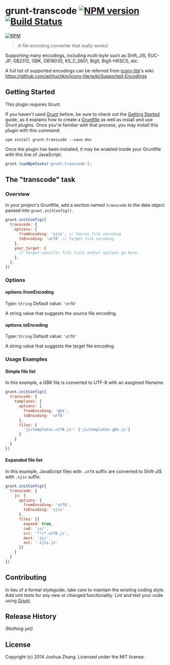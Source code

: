 # grunt-transcode [![NPM version](https://badge.fury.io/js/grunt-transcode.svg)](http://badge.fury.io/js/grunt-transcode) [![Build Status](https://travis-ci.org/toruta39/grunt-transcode.svg?branch=master)](https://travis-ci.org/toruta39/grunt-transcode)

[![NPM](https://nodei.co/npm/grunt-transcode.png?downloads=true&stars=true)](https://nodei.co/npm/grunt-transcode/)

> A file encoding converter that really works! 

Supporting many encodings, including multi-byte such as Shift_JIS, EUC-JP, GB2312, GBK, GB18030, KS_C_5601, Big5, Big5-HKSCS, etc.

A full list of supported encodings can be referred from [iconv-lite](https://github.com/ashtuchkin/iconv-lite)'s wiki:  
<https://github.com/ashtuchkin/iconv-lite/wiki/Supported-Encodings>

## Getting Started
This plugin requires Grunt.

If you haven't used [Grunt](http://gruntjs.com/) before, be sure to check out the [Getting Started](http://gruntjs.com/getting-started) guide, as it explains how to create a [Gruntfile](http://gruntjs.com/sample-gruntfile) as well as install and use Grunt plugins. Once you're familiar with that process, you may install this plugin with this command:

```shell
npm install grunt-transcode --save-dev
```

Once the plugin has been installed, it may be enabled inside your Gruntfile with this line of JavaScript:

```js
grunt.loadNpmTasks('grunt-transcode');
```

## The "transcode" task

### Overview
In your project's Gruntfile, add a section named `transcode` to the data object passed into `grunt.initConfig()`.

```js
grunt.initConfig({
  transcode: {
    options: {
      fromEncoding: 'sjis', // Source file encoding
      toEncoding: 'utf8' // Target file encoding
    },
    your_target: {
      // Target-specific file lists and/or options go here.
    },
  },
})
```

### Options

#### options.fromEncoding
Type: `String`
Default value: `'utf8'`

A string value that suggests the source file encoding.

#### options.toEncoding
Type: `String`
Default value: `'utf8'`

A string value that suggests the target file encoding.

### Usage Examples

#### Simple file list

In this example, a GBK file is converted to UTF-8 with an assgined filename.

```js
grunt.initConfig({
  transcode: {
    templates: {
      options: {
        fromEncoding: 'gbk',
        toEncoding: 'utf8'
      },
      files: {
        'js/templates.utf8.js': ['js/templates.gbk.js']
      }
    }
  }
})
```

#### Expanded file list

In this example, JavaScript files with `.utf8` suffix are converted to Shift-JIS with `.sjis` suffix.

```js
grunt.initConfig({
  transcode: {
    js: {
      options: {
        fromEncoding: 'utf8',
        toEncoding: 'sjis'
      },
      files: [{
        expand: true,
        cwd: 'js/',
        src: '**/*.utf8.js',
        dest: 'js/',
        ext: '.sjis.js'
      }]
    }
  }
})
```

## Contributing
In lieu of a formal styleguide, take care to maintain the existing coding style. Add unit tests for any new or changed functionality. Lint and test your code using [Grunt](http://gruntjs.com/).

## Release History
_(Nothing yet)_

## License
Copyright (c) 2014 Joshua Zhang. Licensed under the MIT license.
